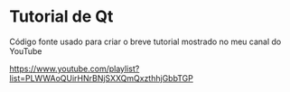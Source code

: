 # Tutorial de Qt

Código fonte usado para criar o breve tutorial mostrado no meu canal do YouTube

https://www.youtube.com/playlist?list=PLWWAoQUirHNrBNjSXXQmQxzthhjGbbTGP
